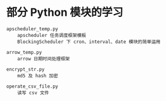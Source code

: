 # 部分 Python 模块的学习

```
apscheduler_temp.py
    apscheduler 任务调度框架模板
    BlockingScheduler 下 cron、interval、date 模块的简单运用
```
```
arrow_temp.py
    arrow 日期时间处理框架
```
```
encrypt_str.py
    md5 及 hash 加密
```
```
operate_csv_file.py
    读写 csv 文件
```

